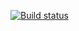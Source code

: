 [![Build status](https://ci.appveyor.com/api/projects/status/91fhphgjdyy74g1i?svg=true)](https://ci.appveyor.com/project/supremko/aqa-selenide)